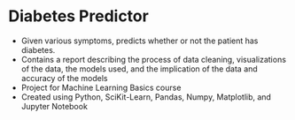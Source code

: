 # Diabetes Predictor
- Given various symptoms, predicts whether or not the patient has diabetes.
- Contains a report describing the process of data cleaning, visualizations of the data, the models used, and the implication of the data and accuracy of the models
- Project for Machine Learning Basics course
- Created using Python, SciKit-Learn, Pandas, Numpy, Matplotlib, and Jupyter Notebook
